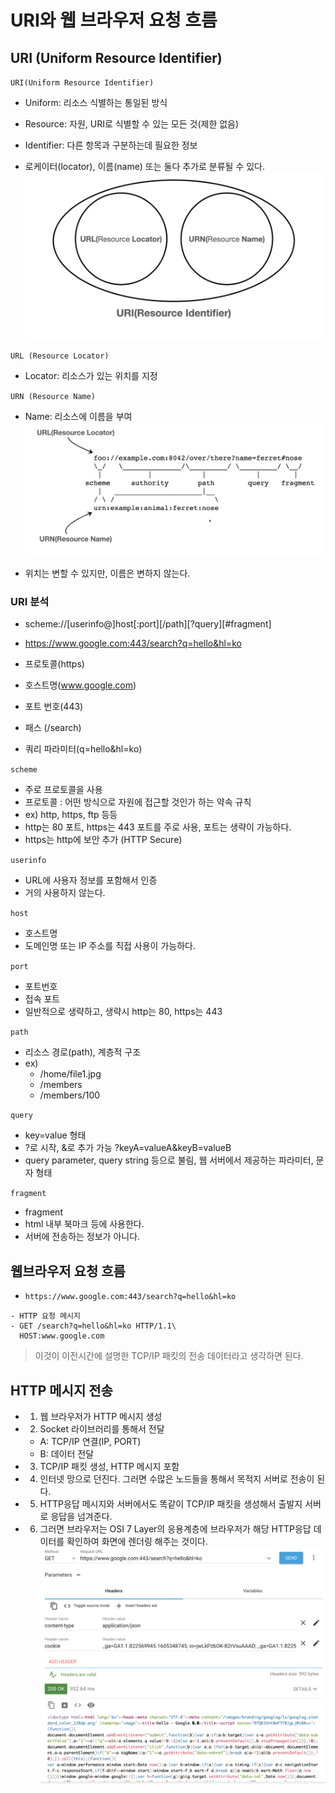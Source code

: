 # URI와 웹 브라우저 요청 흐름

## URI (Uniform Resource Identifier)

`URI(Uniform Resource Identifier)`

- Uniform: 리소스 식별하는 통일된 방식
- Resource: 자원, URI로 식별할 수 있는 모든 것(제한 없음)
- Identifier: 다른 항목과 구분하는데 필요한 정보

- 로케이터(locator), 이름(name) 또는 둘다 추가로 분류될 수 있다.
  ![](img/sh-12-31-13-43.png)

`URL (Resource Locator)`

- Locator: 리소스가 있는 위치를 지정

`URN (Resource Name)`

- Name: 리소스에 이름을 부여
  ![](img/sh-12-31-13-46.png)

- 위치는 변할 수 있지만, 이름은 변하지 않는다.

### URI 분석

- scheme://[userinfo@]host[:port][/path][?query][#fragment]
- https://www.google.com:443/search?q=hello&hl=ko

- 프로토콜(https)
- 호스트명(www.google.com)
- 포트 번호(443)
- 패스 (/search)
- 쿼리 파라미터(q=hello&hl=ko)

`scheme`

- 주로 프로토콜을 사용
- 프로토콜 : 어떤 방식으로 자원에 접근할 것인가 하는 약속 규칙
- ex) http, https, ftp 등등
- http는 80 포트, https는 443 포트를 주로 사용, 포트는 생략이 가능하다.
- https는 http에 보안 추가 (HTTP Secure)

`userinfo`

- URL에 사용자 정보를 포함해서 인증
- 거의 사용하지 않는다.

`host`

- 호스트명
- 도메인명 또는 IP 주소를 직접 사용이 가능하다.

`port`

- 포트번호
- 접속 포트
- 일반적으로 생략하고, 생략시 http는 80, https는 443

`path`

- 리소스 경로(path), 계층적 구조
- ex)
  - /home/file1.jpg
  - /members
  - /members/100

`query`

- key=value 형태
- ?로 시작, &로 추가 가능 ?keyA=valueA&keyB=valueB
- query parameter, query string 등으로 불림, 웹 서버에서 제공하는 파라미터, 문자 형태

`fragment`

- fragment
- html 내부 북마크 등에 사용한다.
- 서버에 전송하는 정보가 아니다.

## 웹브라우저 요청 흐름

- `https://www.google.com:443/search?q=hello&hl=ko`

```
- HTTP 요청 메시지
- GET /search?q=hello&hl=ko HTTP/1.1\
  HOST:www.google.com
```

> 이것이 이전시간에 설명한 TCP/IP 패킷의 전송 데이터라고 생각하면 된다.

## HTTP 메시지 전송

- 1.  웹 브라우저가 HTTP 메시지 생성
- 2.  Socket 라이브러리를 통해서 전달
  - A: TCP/IP 연결(IP, PORT)
  - B: 데이터 전달
- 3. TCP/IP 패킷 생성, HTTP 메시지 포함
- 4. 인터넷 망으로 던진다. 그러면 수많은 노드들을 통해서 목적지 서버로 전송이 된다.
- 5. HTTP응답 메시지와 서버에서도 똑같이 TCP/IP 패킷을 생성해서 출발지 서버로 응답을 넘겨준다.
- 6. 그러면 브라우저는 OSI 7 Layer의 응용계층에 브라우저가 해당 HTTP응답 데이터를 확인하여 화면에 렌더링 해주는 것이다.
     ![](img/sh-12-31-14-05.png)
